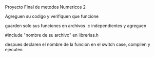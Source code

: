 Proyecto Final de metodos Numericos 2

Agreguen su codigo y verifiquen que funcione

guarden solo sus funciones en archivos .c independientes y agreguen 

#include "nombre de su archivo" en librerias.h 

despues declaren el nombre de la funcion en el switch case, compilen y ejecuten
